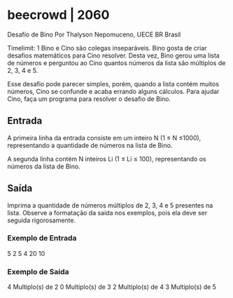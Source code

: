 # beecrowd | 2060
Desafio de Bino
Por Thalyson Nepomuceno, UECE BR Brasil

Timelimit: 1
Bino e Cino são colegas inseparáveis. Bino gosta de criar desafios matemáticos para Cino resolver. Desta vez, Bino gerou uma lista de números e perguntou ao Cino quantos números da lista são múltiplos de 2, 3, 4 e 5.

Esse desafio pode parecer simples, porém, quando a lista contém muitos números, Cino se confunde e acaba errando alguns cálculos. Para ajudar Cino, faça um programa para resolver o desafio de Bino.

## Entrada
A primeira linha da entrada consiste em um inteiro N (1 ≤ N ≤1000), representando a quantidade de números na lista de Bino.

A segunda linha contém N inteiros Li (1 ≤ Li ≤ 100), representando os números da lista de Bino.

## Saída
Imprima a quantidade de números múltiplos de 2, 3, 4 e 5 presentes na lista. Observe a formatação da saída nos exemplos, pois ela deve ser seguida rigorosamente.

### Exemplo de Entrada	
5
2 5 4 20 10
### Exemplo de Saída
4 Multiplo(s) de 2
0 Multiplo(s) de 3
2 Multiplo(s) de 4
3 Multiplo(s) de 5

